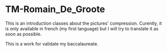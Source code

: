 # TM-Romain_De_Groote
This is an introduction classes about the pictures' compression. Curently, it is only available in french (my first language) but I will try to translate it as soon as possible.

This is a work for validate my baccalaureate.
